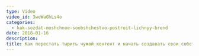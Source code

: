 ```yaml
---
type: Video
video_id: 3weWaGhLs4o
categories:
  - kak-sozdat-moshchnoe-soobshchestvo-postroit-lichnyy-brend
date: 2018-01-16
description: 
title: Как перестать тырить чужой контент и начать создавать свои собственные интересные посты для паблика
---
```

